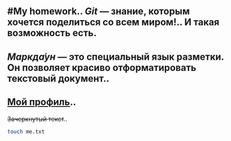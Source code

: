 #My homework..
***Git*** — знание, которым хочется поделиться со всем миром!..
И такая возможность есть.<br>
--------------------------------------------------------------
*Маркда́ун* — это специальный язык разметки. Он позволяет красиво отформатировать текстовый документ..
--------------------------------------------------------------
[Мой профиль](https://github.com/A-Glebov "A.Glebov")..
--------------------------------------------------------------
~~Зачеркнутый текст~~..
```bash
touch me.txt
```
 

